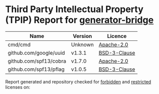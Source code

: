 # Third Party Intellectual Property (TPIP) Report for [generator-bridge](https://github.com/Open-CMSIS-Pack/generator-bridge)

| __Name__ | __Version__ | __Licence__ |
|----------|-------------|-------------|
| cmd/cmd | Unknown  | [Apache-2.0](Unknown) |
| github.com/google/uuid | v1.3.1  | [BSD-3-Clause](https://github.com/google/uuid/blob/v1.3.1/LICENSE) |
| github.com/spf13/cobra | v1.7.0  | [Apache-2.0](https://github.com/spf13/cobra/blob/v1.7.0/LICENSE.txt) |
| github.com/spf13/pflag | v1.0.5  | [BSD-3-Clause](https://github.com/spf13/pflag/blob/v1.0.5/LICENSE) |

Report generated and repository checked for [forbidden](https://github.com/google/licenseclassifier/blob/842c0d70d7027215932deb13801890992c9ba364/license_type.go#L323) and [restricted](https://github.com/google/licenseclassifier/blob/842c0d70d7027215932deb13801890992c9ba364/license_type.go#L176) licenses on: